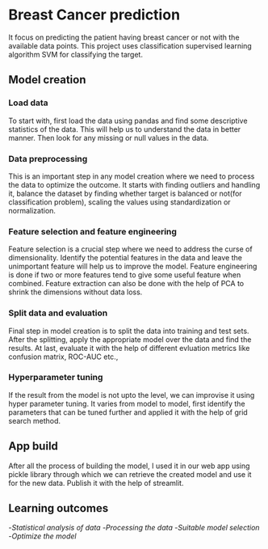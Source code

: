 # Breast Cancer prediction
It focus on predicting the patient having breast cancer or not with the available data points. This project uses classification supervised learning algorithm SVM for classifying the target. 

## Model creation

### Load data
To start with, first load the data using pandas and find some descriptive statistics of the data. This will help us to
understand the data in better manner. Then look for any missing or null values in the data.

### Data preprocessing
This is an important step in any model creation where we need to process the data to optimize the outcome. It starts 
with finding outliers and handling it, balance the dataset by finding whether target is balanced or not(for 
classification problem), scaling the values using standardization or normalization.

### Feature selection and feature engineering
Feature selection is a crucial step where we need to address the curse of dimensionality. Identify the potential 
features in the data and leave the unimportant feature will help us to improve the model. Feature engineering is 
done if two or more features tend to give some useful feature when combined. Feature extraction can also be done
with the help of PCA to shrink the dimensions without data loss.

### Split data and evaluation
Final step in model creation is to split the data into training and test sets. After the splitting, apply the
appropriate model over the data and find the results. At last, evaluate it with the help of different evluation 
metrics like confusion matrix, ROC-AUC etc.,

### Hyperparameter tuning
If the result from the model is not upto the level, we can improvise it using hyper parameter tuning. It varies 
from model to model, first identify the parameters that can be tuned further and applied it with the help of
grid search method. 

## App build
After all the process of building the model, I used it in our web app using pickle library through
which we can retrieve the created model and use it for the new data. Publish it with the help of streamlit.

## Learning outcomes
-*Statistical analysis of data*
-*Processing the data*
-*Suitable model selection*
-*Optimize the model*

